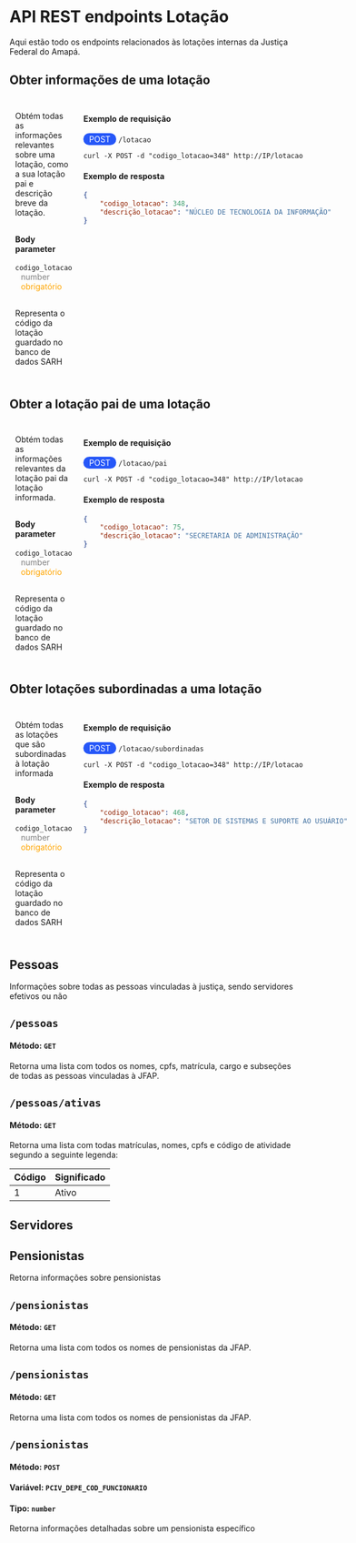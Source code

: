 # API REST endpoints Lotação

Aqui estão todo os endpoints relacionados às lotações internas da Justiça Federal do Amapá.

## Obter informações de uma lotação

<div style="display: flex;">

<div style="padding: 10px;">

Obtém todas as informações relevantes sobre uma lotação, como a sua lotação pai e descrição breve da lotação.


<h4 style="margin-top: 30px">Body parameter</h4>

<code>codigo_lotacao</code> <span style="color:grey; padding: 0 10px;">number</span> <span style="color:orange; padding: 0 10px;">obrigatório</span>

<p style="margin-top: 30px">Representa o código da lotação guardado no banco de dados SARH</p>

</div>
<div style="padding: 10px;">

<h4>Exemplo de requisição</h4>

<span style="background-color:rgb(38, 87, 248); color: white; padding: 2px 10px; border-radius: 30px;">POST</span> <code>/lotacao</code></br>

```nginx
curl -X POST -d "codigo_lotacao=348" http://IP/lotacao
``` 

<h4>Exemplo de resposta</h4>

```json
{
    "codigo_lotacao": 348,
    "descrição_lotacao": "NÚCLEO DE TECNOLOGIA DA INFORMAÇÃO"
}
```

</div>
</div>

<!--  Próximo endpoint -->

## Obter a lotação pai de uma lotação

<div style="display: flex;">

<div style="padding: 10px;">

Obtém todas as informações relevantes da lotação pai da lotação informada.


<h4 style="margin-top: 30px">Body parameter</h4>

<code>codigo_lotacao</code> <span style="color:grey; padding: 0 10px;">number</span> <span style="color:orange; padding: 0 10px;">obrigatório</span>

<p style="margin-top: 30px">Representa o código da lotação guardado no banco de dados SARH</p>

</div>
<div style="padding: 10px;">

<h4>Exemplo de requisição</h4>

<span style="background-color:rgb(38, 87, 248); color: white; padding: 2px 10px; border-radius: 30px;">POST</span> <code>/lotacao/pai</code></br>

```nginx
curl -X POST -d "codigo_lotacao=348" http://IP/lotacao
``` 

<h4>Exemplo de resposta</h4>

```json
{
    "codigo_lotacao": 75,
    "descrição_lotacao": "SECRETARIA DE ADMINISTRAÇÃO"
}
```

</div>
</div>



<!--  Próximo endpoint -->


## Obter lotações subordinadas a uma lotação

<div style="display: flex;">

<div style="padding: 10px;">

Obtém todas as lotações que são subordinadas à lotação informada


<h4 style="margin-top: 30px">Body parameter</h4>

<code>codigo_lotacao</code> <span style="color:grey; padding: 0 10px;">number</span> <span style="color:orange; padding: 0 10px;">obrigatório</span>

<p style="margin-top: 30px">Representa o código da lotação guardado no banco de dados SARH</p>

</div>
<div style="padding: 10px;">

<h4>Exemplo de requisição</h4>

<span style="background-color:rgb(38, 87, 248); color: white; padding: 2px 10px; border-radius: 30px;">POST</span> <code>/lotacao/subordinadas</code></br>

```nginx
curl -X POST -d "codigo_lotacao=348" http://IP/lotacao
``` 

<h4>Exemplo de resposta</h4>

```json
{
    "codigo_lotacao": 468,
    "descrição_lotacao": "SETOR DE SISTEMAS E SUPORTE AO USUÁRIO"
}
```

</div>
</div>




## Pessoas

Informações sobre todas as pessoas vinculadas à justiça, sendo servidores efetivos ou não

## `/pessoas`

#### Método: `GET`

Retorna uma lista com todos os nomes, cpfs, matrícula, cargo e subseções de todas as pessoas vinculadas à JFAP.

## `/pessoas/ativas`

#### Método: `GET`

Retorna uma lista com todas matrículas, nomes, cpfs e código de atividade segundo a seguinte legenda:

| Código | Significado |
| ------ | ----------- |
| 1      | Ativo       |

## Servidores

## Pensionistas

Retorna informações sobre pensionistas

## `/pensionistas`

#### Método: `GET`

Retorna uma lista com todos os nomes de pensionistas da JFAP.

## `/pensionistas`

#### Método: `GET`

Retorna uma lista com todos os nomes de pensionistas da JFAP.

## `/pensionistas`

#### Método: `POST`

#### Variável: `PCIV_DEPE_COD_FUNCIONARIO`

#### Tipo: `number`

Retorna informações detalhadas sobre um pensionista específico
